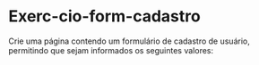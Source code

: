 # Exerc-cio-form-cadastro
Crie uma página contendo um formulário de cadastro de usuário, permitindo que sejam informados os seguintes valores:
